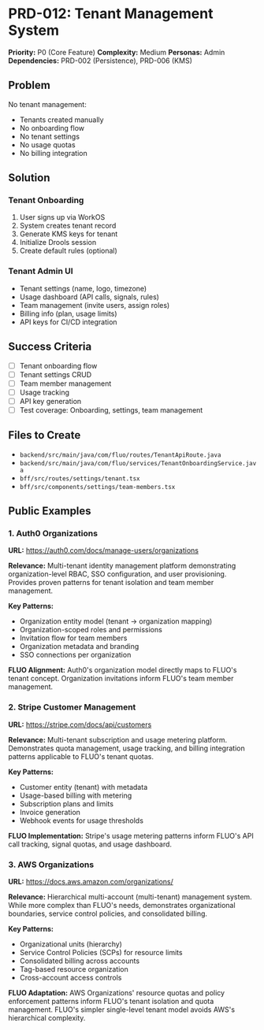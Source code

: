 # PRD-012: Tenant Management System

**Priority:** P0 (Core Feature)
**Complexity:** Medium
**Personas:** Admin
**Dependencies:** PRD-002 (Persistence), PRD-006 (KMS)

## Problem

No tenant management:
- Tenants created manually
- No onboarding flow
- No tenant settings
- No usage quotas
- No billing integration

## Solution

### Tenant Onboarding

1. User signs up via WorkOS
2. System creates tenant record
3. Generate KMS keys for tenant
4. Initialize Drools session
5. Create default rules (optional)

### Tenant Admin UI

- Tenant settings (name, logo, timezone)
- Usage dashboard (API calls, signals, rules)
- Team management (invite users, assign roles)
- Billing info (plan, usage limits)
- API keys for CI/CD integration

## Success Criteria

- [ ] Tenant onboarding flow
- [ ] Tenant settings CRUD
- [ ] Team member management
- [ ] Usage tracking
- [ ] API key generation
- [ ] Test coverage: Onboarding, settings, team management

## Files to Create

- `backend/src/main/java/com/fluo/routes/TenantApiRoute.java`
- `backend/src/main/java/com/fluo/services/TenantOnboardingService.java`
- `bff/src/routes/settings/tenant.tsx`
- `bff/src/components/settings/team-members.tsx`

## Public Examples

### 1. Auth0 Organizations
**URL:** https://auth0.com/docs/manage-users/organizations

**Relevance:** Multi-tenant identity management platform demonstrating organization-level RBAC, SSO configuration, and user provisioning. Provides proven patterns for tenant isolation and team member management.

**Key Patterns:**
- Organization entity model (tenant → organization mapping)
- Organization-scoped roles and permissions
- Invitation flow for team members
- Organization metadata and branding
- SSO connections per organization

**FLUO Alignment:** Auth0's organization model directly maps to FLUO's tenant concept. Organization invitations inform FLUO's team member management.

### 2. Stripe Customer Management
**URL:** https://stripe.com/docs/api/customers

**Relevance:** Multi-tenant subscription and usage metering platform. Demonstrates quota management, usage tracking, and billing integration patterns applicable to FLUO's tenant quotas.

**Key Patterns:**
- Customer entity (tenant) with metadata
- Usage-based billing with metering
- Subscription plans and limits
- Invoice generation
- Webhook events for usage thresholds

**FLUO Implementation:** Stripe's usage metering patterns inform FLUO's API call tracking, signal quotas, and usage dashboard.

### 3. AWS Organizations
**URL:** https://docs.aws.amazon.com/organizations/

**Relevance:** Hierarchical multi-account (multi-tenant) management system. While more complex than FLUO's needs, demonstrates organizational boundaries, service control policies, and consolidated billing.

**Key Patterns:**
- Organizational units (hierarchy)
- Service Control Policies (SCPs) for resource limits
- Consolidated billing across accounts
- Tag-based resource organization
- Cross-account access controls

**FLUO Adaptation:** AWS Organizations' resource quotas and policy enforcement patterns inform FLUO's tenant isolation and quota management. FLUO's simpler single-level tenant model avoids AWS's hierarchical complexity.
